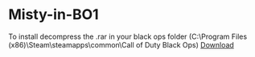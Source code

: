# Misty-in-BO1
To install decompress the .rar in your black ops folder 
(C:\Program Files (x86)\Steam\steamapps\common\Call of Duty Black Ops)
[Download](https://github.com/Fraagaa/Misty-in-BO1/releases/download/MistyBO1-V1.1/MistyBO1.rar)
